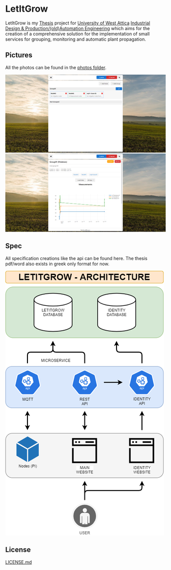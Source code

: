 # LetItGrow

LetItGrow is my [Thesis](https://polynoe.lib.uniwa.gr/xmlui/handle/11400/982) project for [University of West Attica](https://www.uniwa.gr/en/) [Industrial Design & Production/(old)Automation Engineering](https://idpe.uniwa.gr/en/) which aims for the creation of a comprehensive solution for the implementation of small services for grouping, monitoring and automatic plant propagation.

## Pictures

All the photos can be found in the [photos folder](/photos/).

![Home Page of the thesis project](/photos/Home.png) 
![Grouped nodes showing measurements](/photos/Group.png)


## Spec

All specification creations like the api can be found here. The thesis pdf/word also exists in greek only format for now.

![Overview of the whole architecture](/spec/arch/arch.drawio.png)

## License

[LICENSE.md](/LICENSE.md)
